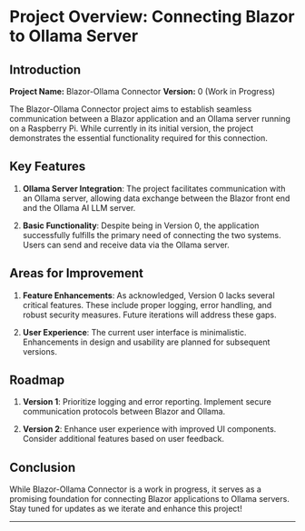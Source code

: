 
# Project Overview: Connecting Blazor to Ollama Server

## Introduction

**Project Name:**  Blazor-Ollama Connector  **Version:**  0 (Work in Progress)

The Blazor-Ollama Connector project aims to establish seamless communication between a Blazor application and an Ollama server running on a Raspberry Pi. While currently in its initial version, the project demonstrates the essential functionality required for this connection.

## Key Features

1.  **Ollama Server Integration**: The project facilitates communication with an Ollama server, allowing data exchange between the Blazor front end and the Ollama AI LLM server.
    
2.  **Basic Functionality**: Despite being in Version 0, the application successfully fulfills the primary need of connecting the two systems. Users can send and receive data via the Ollama server.
    

## Areas for Improvement

1.  **Feature Enhancements**: As acknowledged, Version 0 lacks several critical features. These include proper logging, error handling, and robust security measures. Future iterations will address these gaps.
    
2.  **User Experience**: The current user interface is minimalistic. Enhancements in design and usability are planned for subsequent versions.
    

## Roadmap

1.  **Version 1**: Prioritize logging and error reporting. Implement secure communication protocols between Blazor and Ollama.
    
2.  **Version 2**: Enhance user experience with improved UI components. Consider additional features based on user feedback.
    

## Conclusion

While Blazor-Ollama Connector is a work in progress, it serves as a promising foundation for connecting Blazor applications to Ollama servers. Stay tuned for updates as we iterate and enhance this project!

----------

